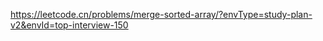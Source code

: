 https://leetcode.cn/problems/merge-sorted-array/?envType=study-plan-v2&envId=top-interview-150
<!--stackedit_data:
eyJoaXN0b3J5IjpbMTg4MjcyNjQ4LC0yMDg4NzQ2NjEyXX0=
-->